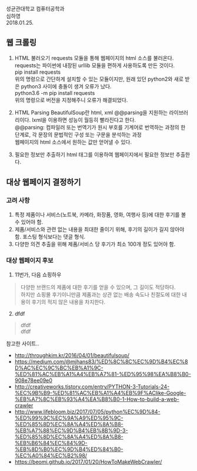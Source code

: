 성균관대학교 컴퓨터공학과  
심하영  
2018.01.25.  
  

## 웹 크롤링

1) HTML 불러오기
requests 모듈을 통해 웹페이지의 html 소스를 불러온다. requests는 파이썬에 내장된 urllib 모듈을 편하게 사용하도록 만든 것이다.</br>
pip install requests </br>
위의 명령으로 간단하게 설치할 수 있는 모듈이지만, 원래 있던 python2와 새로 받은 python3 사이에 충돌이 생겨 오류가 났다. </br>
python3.6 -m pip install requests </br>
위의 명령으로 버전을 지정해주니 오류가 해결되었다.

2) HTML Parsing
BeautifulSoup란 html, xml @@parsing을 지원하는 라이브러리이다. lxml을 이용하면 성능이 월등히 빨라진다고 한다.</br>
@@parsing: 컴파일러 또는 번역기가 원시 부호를 기계어로 번역하는 과정의 한 단계로, 각 문장의 문법적인 구성 또는 구문을 분석하는 과정 <br>
웹페이지의 html 소스에서 원하는 값만 얻어낼 수 있다.

3) 필요한 정보만 추출하기
html 태그를 이용하여 웹페이지에서 필요한 정보만 추출한다.</br>


## 대상 웹페이지 결정하기

### 고려 사항
1) 특정 제품이나 서비스(노트북, 카메라, 화장품, 영화, 여행사 등)에 대한 후기를 볼 수 있어야 함.
2) 제품/서비스와 관련 없는 내용을 최대한 줄이기 위해, 후기의 길이가 길지 않아야 함. 포스팅 형식보다는 댓글 형식.
3) 다양한 의견 추출을 위해 제품/서비스 당 후기가 최소 100개 정도 있어야 함.

### 대상 웹페이지 후보
1) 11번가, 다음 쇼핑하우
> 다양한 브랜드의 제품에 대한 후기를 얻을 수 있으며, 그 길이도 적당하다. </br>
> 하지만 쇼핑몰 후기이니만큼 제품과는 상관 없는 배송 속도나 친절도에 대한 내용이 후기의 적지 않은 내용을 차지한다.
2) dfdf
> dfdf </br>
> dfdf 



참고한 사이트..
- http://throughkim.kr/2016/04/01/beautifulsoup/
- https://medium.com/@mjhans83/%ED%8C%8C%EC%9D%B4%EC%8D%AC%EC%9C%BC%EB%A1%9C-%ED%81%AC%EB%A1%A4%EB%A7%81-%ED%95%98%EA%B8%B0-908e78ee09e0
- http://creativeworks.tistory.com/entry/PYTHON-3-Tutorials-24-%EC%9B%B9-%ED%81%AC%EB%A1%A4%EB%9F%AClike-Google-%EB%A7%8C%EB%93%A4%EA%B8%B0-1-How-to-build-a-web-crawler
- http://www.lifebloom.biz/2017/07/05/python%EC%9D%84-%ED%99%9C%EC%9A%A9%ED%95%9C-%ED%85%8D%EC%8A%A4%ED%8A%B8-%EB%A7%88%EC%9D%B4%EB%8B%9D-3-%ED%85%8D%EC%8A%A4%ED%8A%B8-%EB%B6%84%EC%84%9D-%EB%8D%B0%EC%9D%B4%ED%84%B0-%EC%A0%84%EC%B2%98/
- https://beomi.github.io/2017/01/20/HowToMakeWebCrawler/
